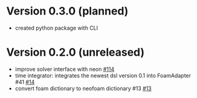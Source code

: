 # Version 0.3.0 (planned)

- created python package with CLI

# Version 0.2.0 (unreleased)
- improve solver interface with neon [#114](https://github.com/exasim-project/FoamAdapter/pull/114)
- time integrator: integrates the newest dsl version 0.1 into FoamAdapter #41 [#14](https://github.com/exasim-project/FoamAdapter/pull/14)
- convert foam dictionary to neofoam dictionary #13  [#13](https://github.com/exasim-project/FoamAdapter/pull/13)
